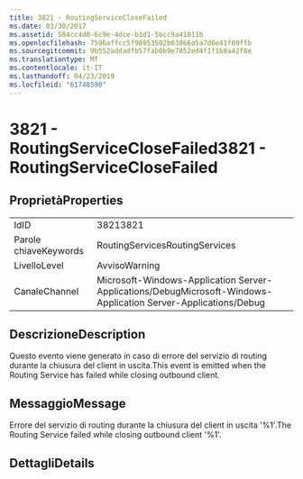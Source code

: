 ```yaml
---
title: 3821 - RoutingServiceCloseFailed
ms.date: 03/30/2017
ms.assetid: 584cc4d0-6c9e-4dce-b1d1-5bcc9a41011b
ms.openlocfilehash: 7596affcc5f98953502b03866a5a7d6e41f89ffb
ms.sourcegitcommit: 9b552addadfb57fab0b9e7852ed4f1f1b8a42f8e
ms.translationtype: MT
ms.contentlocale: it-IT
ms.lasthandoff: 04/23/2019
ms.locfileid: "61748590"
---
```

# <a name="3821---routingserviceclosefailed"></a><span data-ttu-id="8fe17-102">3821 - RoutingServiceCloseFailed</span><span class="sxs-lookup"><span data-stu-id="8fe17-102">3821 - RoutingServiceCloseFailed</span></span>
## <a name="properties"></a><span data-ttu-id="8fe17-103">Proprietà</span><span class="sxs-lookup"><span data-stu-id="8fe17-103">Properties</span></span>  
  
|||  
|-|-|  
|<span data-ttu-id="8fe17-104">Id</span><span class="sxs-lookup"><span data-stu-id="8fe17-104">ID</span></span>|<span data-ttu-id="8fe17-105">3821</span><span class="sxs-lookup"><span data-stu-id="8fe17-105">3821</span></span>|  
|<span data-ttu-id="8fe17-106">Parole chiave</span><span class="sxs-lookup"><span data-stu-id="8fe17-106">Keywords</span></span>|<span data-ttu-id="8fe17-107">RoutingServices</span><span class="sxs-lookup"><span data-stu-id="8fe17-107">RoutingServices</span></span>|  
|<span data-ttu-id="8fe17-108">Livello</span><span class="sxs-lookup"><span data-stu-id="8fe17-108">Level</span></span>|<span data-ttu-id="8fe17-109">Avviso</span><span class="sxs-lookup"><span data-stu-id="8fe17-109">Warning</span></span>|  
|<span data-ttu-id="8fe17-110">Canale</span><span class="sxs-lookup"><span data-stu-id="8fe17-110">Channel</span></span>|<span data-ttu-id="8fe17-111">Microsoft-Windows-Application Server-Applications/Debug</span><span class="sxs-lookup"><span data-stu-id="8fe17-111">Microsoft-Windows-Application Server-Applications/Debug</span></span>|  
  
## <a name="description"></a><span data-ttu-id="8fe17-112">Descrizione</span><span class="sxs-lookup"><span data-stu-id="8fe17-112">Description</span></span>  
 <span data-ttu-id="8fe17-113">Questo evento viene generato in caso di errore del servizio di routing durante la chiusura del client in uscita.</span><span class="sxs-lookup"><span data-stu-id="8fe17-113">This event is emitted when the Routing Service has failed while closing outbound client.</span></span>  
  
## <a name="message"></a><span data-ttu-id="8fe17-114">Messaggio</span><span class="sxs-lookup"><span data-stu-id="8fe17-114">Message</span></span>  
 <span data-ttu-id="8fe17-115">Errore del servizio di routing durante la chiusura del client in uscita '%1'.</span><span class="sxs-lookup"><span data-stu-id="8fe17-115">The Routing Service failed while closing outbound client '%1'.</span></span>  
  
## <a name="details"></a><span data-ttu-id="8fe17-116">Dettagli</span><span class="sxs-lookup"><span data-stu-id="8fe17-116">Details</span></span>
